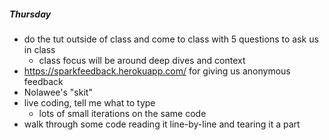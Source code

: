 ##### Thursday
- do the tut outside of class and come to class with 5 questions to ask us in class
  - class focus will be around deep dives and context
- https://sparkfeedback.herokuapp.com/ for giving us anonymous feedback
- Nolawee's "skit"
- live coding, tell me what to type
  - lots of small iterations on the same code
- walk through some code reading it line-by-line and tearing it a part
